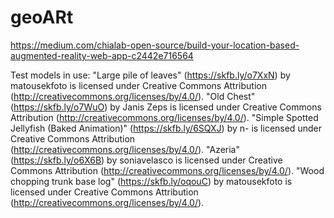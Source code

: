 # geoARt

https://medium.com/chialab-open-source/build-your-location-based-augmented-reality-web-app-c2442e716564

Test models in use:
"Large pile of leaves" (https://skfb.ly/o7XxN) by matousekfoto is licensed under Creative Commons Attribution (http://creativecommons.org/licenses/by/4.0/).
"Old Chest" (https://skfb.ly/o7WuO) by Janis Zeps is licensed under Creative Commons Attribution (http://creativecommons.org/licenses/by/4.0/).
"Simple Spotted Jellyfish (Baked Animation)" (https://skfb.ly/6SQXJ) by n- is licensed under Creative Commons Attribution (http://creativecommons.org/licenses/by/4.0/).
"Azeria" (https://skfb.ly/o6X6B) by soniavelasco is licensed under Creative Commons Attribution (http://creativecommons.org/licenses/by/4.0/).
"Wood chopping trunk base log" (https://skfb.ly/oqouC) by matousekfoto is licensed under Creative Commons Attribution (http://creativecommons.org/licenses/by/4.0/).
